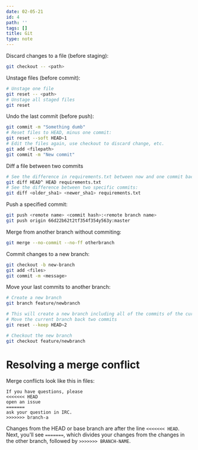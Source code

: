 ```yaml
---
date: 02-05-21
id: 4
path: ''
tags: []
title: Git
type: note
---
```


Discard changes to a file (before staging):

```bash
git checkout -- <path>
```

Unstage files (before commit):

```bash
# Unstage one file
git reset -- <path>
# Unstage all staged files
git reset
```

Undo the last commit (before push):

```bash
git commit -m "Something dumb"
# Reset files to HEAD, minus one commit:
git reset --soft HEAD~1
# Edit the files again, use checkout to discard change, etc.
git add <filepath>
git commit -m "New commit"
```

Diff a file between two commits

```bash
# See the difference in requirements.txt between now and one commit back:
git diff HEAD^ HEAD requirements.txt
# See the difference between two specific commits:
git diff <older_sha1> <newer_sha1> requirements.txt
```

Push a specified commit:

```bash
git push <remote name> <commit hash>:<remote branch name>
git push origin 66d22b62t2tf354f354y563y:master
```

Merge from another branch without commiting:

```bash
git merge --no-commit --no-ff otherbranch
```

Commit changes to a new branch:

```bash
git checkout -b new-branch
git add <files>
git commit -m <message> 
```

Move your last commits to another branch:

```bash
# Create a new branch
git branch feature/newbranch

# This will create a new branch including all of the commits of the current branch.
# Move the current branch back two commits
git reset --keep HEAD~2

# Checkout the new branch
git checkout feature/newbranch
```

# Resolving a merge conflict

Merge conflicts look like this in files:
```
If you have questions, please
<<<<<<< HEAD
open an issue
=======
ask your question in IRC.
>>>>>>> branch-a
```

 Changes from the HEAD or base branch are after the line `<<<<<<< HEAD`. Next, you'll see `=======`, which divides your changes from the changes in the other branch, followed by `>>>>>>> BRANCH-NAME`.